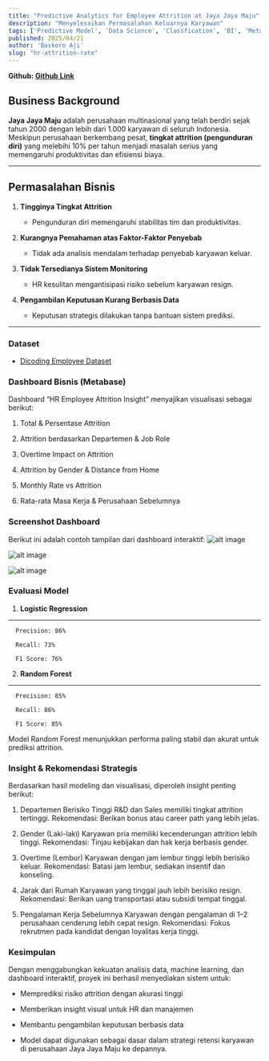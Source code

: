 ```yaml
---
title: "Predictive Analytics for Employee Attrition at Jaya Jaya Maju"
description: "Menyelesaikan Permasalahan Keluarnya Karyawan"
tags: ['Predictive Model', 'Data Science', 'Classfication', 'BI', 'Metabase']
published: 2025/04/21
author: 'Baskoro Aji'
slug: "hr-attrition-rate"
---
```


**Github: [Github Link](https://github.com/baskoroaji/Human-Resource)**

##  Business Background

**Jaya Jaya Maju** adalah perusahaan multinasional yang telah berdiri sejak tahun 2000 dengan lebih dari 1.000 karyawan di seluruh Indonesia. Meskipun perusahaan berkembang pesat, **tingkat attrition (pengunduran diri)** yang melebihi 10% per tahun menjadi masalah serius yang memengaruhi produktivitas dan efisiensi biaya.

---

##  Permasalahan Bisnis

1. **Tingginya Tingkat Attrition**  
   - Pengunduran diri memengaruhi stabilitas tim dan produktivitas.

2. **Kurangnya Pemahaman atas Faktor-Faktor Penyebab**  
   - Tidak ada analisis mendalam terhadap penyebab karyawan keluar.

3. **Tidak Tersedianya Sistem Monitoring**  
   - HR kesulitan mengantisipasi risiko sebelum karyawan resign.

4. **Pengambilan Keputusan Kurang Berbasis Data**  
   - Keputusan strategis dilakukan tanpa bantuan sistem prediksi.

---

###  Dataset
- [Dicoding Employee Dataset](https://github.com/dicodingacademy/dicoding_dataset/tree/main/employee)

### Dashboard Bisnis (Metabase)
Dashboard “HR Employee Attrition Insight” menyajikan visualisasi sebagai berikut:

1. Total & Persentase Attrition

2. Attrition berdasarkan Departemen & Job Role

3. Overtime Impact on Attrition

4. Attrition by Gender & Distance from Home

5. Monthly Rate vs Attrition

6. Rata-rata Masa Kerja & Perusahaan Sebelumnya


### Screenshot Dashboard
Berikut ini adalah contoh tampilan dari dashboard interaktif:
![alt image](https://jie25.s-ul.eu/K7bXm3K4)

![alt image](https://jie25.s-ul.eu/bInyVcze)

![alt image](https://jie25.s-ul.eu/DNKvuJjt)
### Evaluasi Model
1. **Logistic Regression**

---
      Precision: 86%

      Recall: 73%

      F1 Score: 76%

2. **Random Forest**

---
      Precision: 85%

      Recall: 86%

      F1 Score: 85%

Model Random Forest menunjukkan performa paling stabil dan akurat untuk prediksi attrition.

### Insight & Rekomendasi Strategis

Berdasarkan hasil modeling dan visualisasi, diperoleh insight penting berikut:

1. Departemen Berisiko Tinggi
   R&D dan Sales memiliki tingkat attrition tertinggi.
   Rekomendasi: Berikan bonus atau career path yang lebih jelas.

2. Gender (Laki-laki)
   Karyawan pria memiliki kecenderungan attrition lebih tinggi.
   Rekomendasi: Tinjau kebijakan dan hak kerja berbasis gender.

3. Overtime (Lembur)
   Karyawan dengan jam lembur tinggi lebih berisiko keluar.
   Rekomendasi: Batasi jam lembur, sediakan insentif dan konseling.

4. Jarak dari Rumah
   Karyawan yang tinggal jauh lebih berisiko resign.
   Rekomendasi: Berikan uang transportasi atau subsidi tempat tinggal.

5. Pengalaman Kerja Sebelumnya
   Karyawan dengan pengalaman di 1–2 perusahaan cenderung lebih cepat resign.
   Rekomendasi: Fokus rekrutmen pada kandidat dengan loyalitas kerja tinggi.

### Kesimpulan
Dengan menggabungkan kekuatan analisis data, machine learning, dan dashboard interaktif, proyek ini berhasil menyediakan sistem untuk:

- Memprediksi risiko attrition dengan akurasi tinggi

- Memberikan insight visual untuk HR dan manajemen

- Membantu pengambilan keputusan berbasis data

- Model dapat digunakan sebagai dasar dalam strategi retensi karyawan di perusahaan Jaya Jaya Maju ke depannya.

